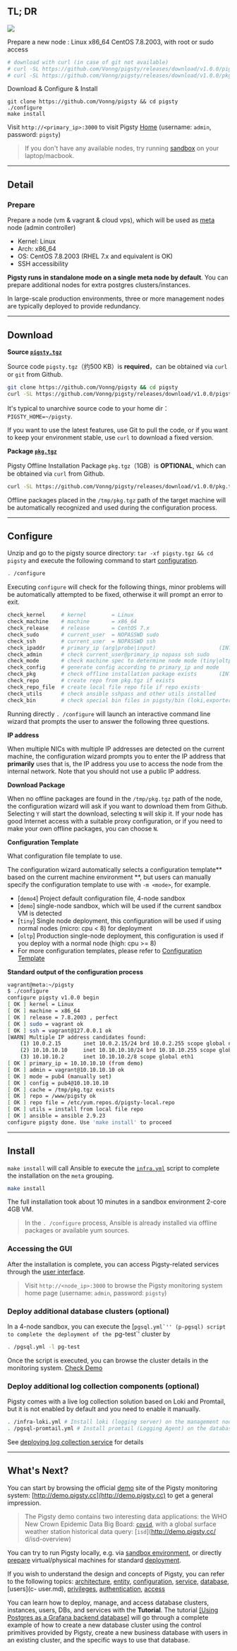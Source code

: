 
## TL; DR

![](../_media/how.svg)

Prepare a new node : Linux x86_64 CentOS 7.8.2003, with root or sudo access

```bash
# download with curl (in case of git not available)
# curl -SL https://github.com/Vonng/pigsty/releases/download/v1.0.0/pigsty.tgz -o ~/pigsty.tgz  
# curl -SL https://github.com/Vonng/pigsty/releases/download/v1.0.0/pkg.tgz    -o /tmp/pkg.tgz
```

Download & Configure & Install

```
git clone https://github.com/Vonng/pigsty && cd pigsty
./configure
make install
```

Visit `http://<primary_ip>:3000` to visit Pigsty [Home](http://demo.pigsty.cc/d/home) (username: `admin`, password: `pigsty`)

> If you don't have any available nodes, try running [sandbox](s-sandbox.md) on your laptop/macbook.


----------------

## Detail

### Prepare

Prepare a node (vm & vagrant & cloud vps), which will be used as [meta](c-arch.md#meta) node (admin controller)

* Kernel: Linux
* Arch: x86_64
* OS: CentOS 7.8.2003 (RHEL 7.x and equivalent is OK)
* SSH accessibility

**Pigsty runs in standalone mode on a single meta node by default**. 
You can prepare additional nodes for extra postgres clusters/instances.

In large-scale production environments, three or more management nodes are typically deployed to provide redundancy.

----------------

## Download

**Source [`pigsty.tgz`](t-prepare.md#pigsty-source)**

Source code `pigsty.tgz`（约500 KB）is **required**，can be obtained via `curl` or `git` from Github.

```bash
git clone https://github.com/Vonng/pigsty && cd pigsty
curl -SL https://github.com/Vonng/pigsty/releases/download/v1.0.0/pigsty.tgz -o ~/pigsty.tgz
```

It's typical to unarchive source code to your home dir：`PIGSTY_HOME=~/pigsty`.

If you want to use the latest features, use Git to pull the code, or if you want to keep your environment stable, use `curl` to download a fixed version.


**Package [`pkg.tgz`](t-prepare.md#pigsty-package)**

Pigsty Offline Installation Package `pkg.tgz`（1GB）is **OPTIONAL**, which can be obtained via `curl` from Github.

```bash
curl -SL https://github.com/Vonng/pigsty/releases/download/v1.0.0/pkg.tgz    -o /tmp/pkg.tgz
```

Offline packages placed in the `/tmp/pkg.tgz` path of the target machine will be automatically recognized and used during the configuration process.


----------------

## Configure

Unzip and go to the pigsty source directory: ``tar -xf pigsty.tgz && cd pigsty`` and execute the following command to start [configuration](v-config).

```bash
. /configure
```

Executing `configure` will check for the following things, minor problems will be automatically attempted to be fixed, otherwise it will prompt an error to exit.

```bash
check_kernel     # kernel        = Linux
check_machine    # machine       = x86_64
check_release    # release       = CentOS 7.x
check_sudo       # current_user  = NOPASSWD sudo
check_ssh        # current_user  = NOPASSWD ssh
check_ipaddr     # primary_ip (arg|probe|input)                    (INTERACTIVE: ask for ip)
check_admin      # check current_user@primary_ip nopass ssh sudo
check_mode       # check machine spec to determine node mode (tiny|oltp|olap|crit)
check_config     # generate config according to primary_ip and mode
check_pkg        # check offline installation package exists       (INTERACTIVE: ask for download)
check_repo       # create repo from pkg.tgz if exists
check_repo_file  # create local file repo file if repo exists
check_utils      # check ansible sshpass and other utils installed
check_bin        # check special bin files in pigsty/bin (loki,exporter) (require utils installed)
```

Running directly `. /configure` will launch an interactive command line wizard that prompts the user to answer the following three questions.


**IP address**

When multiple NICs with multiple IP addresses are detected on the current machine, the configuration wizard prompts you to enter the IP address that **primarily** uses
that is, the IP address you use to access the node from the internal network. Note that you should not use a public IP address.

**Download Package**

When no offline packages are found in the `/tmp/pkg.tgz` path of the node, the configuration wizard will ask if you want to download them from Github.
Selecting `Y` will start the download, selecting `N` will skip it. If your node has good Internet access with a suitable proxy configuration, or if you need to make your own offline packages, you can choose `N`.

**Configuration Template**

What configuration file template to use.

The configuration wizard automatically selects a configuration template** based on the current machine environment **, but users can manually specify the configuration template to use with `-m <mode>`, for example.

* [`demo4`] Project default configuration file, 4-node sandbox
* [`demo`] single-node sandbox, which will be used if the current sandbox VM is detected
* [`tiny`] Single node deployment, this configuration will be used if using normal nodes (micro: cpu < 8) for deployment
* [`oltp`] Production single-node deployment, this configuration is used if you deploy with a normal node (high: cpu >= 8)
* For more configuration templates, please refer to [Configuration Template](https://github.com/Vonng/pigsty/tree/master/files/conf)

**Standard output of the configuration process**


```bash
vagrant@meta:~/pigsty 
$ ./configure
configure pigsty v1.0.0 begin
[ OK ] kernel = Linux
[ OK ] machine = x86_64
[ OK ] release = 7.8.2003 , perfect
[ OK ] sudo = vagrant ok
[ OK ] ssh = vagrant@127.0.0.1 ok
[WARN] Multiple IP address candidates found:
    (1) 10.0.2.15	    inet 10.0.2.15/24 brd 10.0.2.255 scope global noprefixroute dynamic eth0
    (2) 10.10.10.10	    inet 10.10.10.10/24 brd 10.10.10.255 scope global noprefixroute eth1
    (3) 10.10.10.2	    inet 10.10.10.2/8 scope global eth1
[ OK ] primary_ip = 10.10.10.10 (from demo)
[ OK ] admin = vagrant@10.10.10.10 ok
[ OK ] mode = pub4 (manually set)
[ OK ] config = pub4@10.10.10.10
[ OK ] cache = /tmp/pkg.tgz exists
[ OK ] repo = /www/pigsty ok
[ OK ] repo file = /etc/yum.repos.d/pigsty-local.repo
[ OK ] utils = install from local file repo
[ OK ] ansible = ansible 2.9.23
configure pigsty done. Use 'make install' to proceed
```



----------------

## Install

`make install` will call Ansible to execute the [`infra.yml`](p-infra) script to complete the installation on the `meta` grouping.

```bash
make install
```

The full installation took about 10 minutes in a sandbox environment 2-core 4GB VM.

> In the `. /configure` process, Ansible is already installed via offline packages or available yum sources.


### Accessing the GUI

After the installation is complete, you can access Pigsty-related services through the [user interface](s-interface.md).

> Visit `http://<node_ip>:3000` to browse the Pigsty monitoring system home page (username: `admin`, password: `pigsty`)


### Deploy additional database clusters (optional)

In a 4-node sandbox, you can execute the [``pgsql.yml`'' (p-pgsql) script to complete the deployment of the ``pg-test`' cluster by

```bash
. /pgsql.yml -l pg-test
```

Once the script is executed, you can browse the cluster details in the monitoring system. [Check Demo](http://demo.pigsty.cc/d/pgsql-cluster/pgsql-cluster?var-cls=pg-test)


### Deploy additional log collection components (optional)

Pigsty comes with a live log collection solution based on Loki and Promtail, but it is not enabled by default and you need to enable it manually.

```bash
. /infra-loki.yml # Install loki (logging server) on the management node
. /pgsql-promtail.yml # Install promtail (Logging Agent) on the database node
```

See [deploying log collection service](t-logging.md) for details


----------------

## What's Next?

You can start by browsing the official [demo](s-demo.md) site of the Pigsty monitoring system: [http://demo.pigsty.cc](http://demo.pigsty.cc) to get a general impression.

> The Pigsty demo contains two interesting data applications: the WHO New Crown Epidemic Data Big Board: [`covid`](http://demo.pigsty.cc/d/covid-overview), with a global surface weather station historical data query: [`isd`](http://demo.pigsty.cc/ d/isd-overview)

You can try to run Pigsty locally, e.g. via [sandbox environment](s-sandbox.md), or directly [prepare](t-prepare.md) virtual/physical machines for standard [deployment](t-deploy.md).

If you wish to understand the design and concepts of Pigsty, you can refer to the following topics: [architecture](c-arch.md), [entity](c-entity.md), [configuration](c-config.md), [service](c-service.md), [database](c-database.md), [users](c- user.md), [privileges](c-privilege.md), [authentication](c-auth.md), [access](c-access.md)

You can learn how to deploy, manage, and access database clusters, instances, users, DBs, and services with the **Tutorial**. The tutorial [[Using Postgres as a Grafana backend database]](t-grafana-upgrade.md) will go through a complete example of how to create a new database cluster using the control primitives provided by Pigsty, create a new business database with users in an existing cluster, and the specific ways to use that database.

